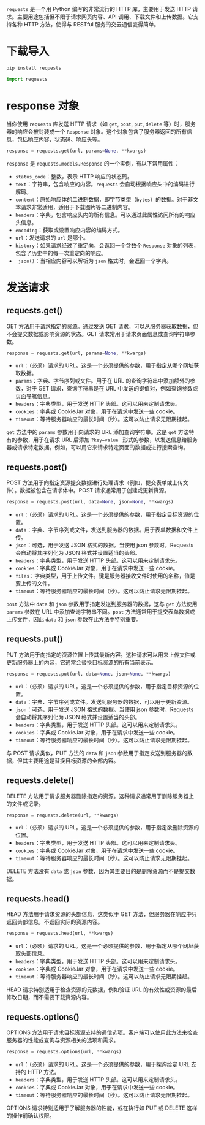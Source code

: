 ` requests ` 是一个用 Python 编写的非常流行的 HTTP 库，主要用于发送 HTTP 请求。主要用途包括但不限于请求网页内容、API 调用、下载文件和上传数据。它支持各种 HTTP 方法，使得与 RESTful 服务的交云通信变得简单。

# 下载导入

``` bash
pip install requests
```

``` python
import requests
```



# response 对象

当你使用 ` requests ` 库发送 HTTP 请求（如 ` get `, ` post `, ` put `, ` delete ` 等）时，服务器的响应会被封装成一个 ` Response ` 对象。这个对象包含了服务器返回的所有信息，包括响应内容、状态码、响应头等。

``` python
response = requests.get(url, params=None, **kwargs)
```

 ` response ` 是 ` requests.models.Response ` 的一个实例，有以下常用属性：

- ` status_code `：整数，表示 HTTP 响应的状态码。
- ` text `：字符串，包含响应的内容。` requests ` 会自动根据响应头中的编码进行解码。
- ` content `：原始响应体的二进制数据，即字节类型（` bytes `）的数据。对于非文本请求非常适用，适用于下载图片等二进制内容。
- ` headers `：字典，包含响应头内的所有信息。可以通过此属性访问所有的响应头信息。
- ` encoding `：获取或设置响应内容的编码方式。
- ` url `：发送请求的 ` url ` 是哪个。
- ` history `：如果请求经过了重定向，会返回一个含数个 ` Response ` 对象的列表，包含了历史中的每一次重定向的响应。
- ` json()`：当相应内容可以解析为 ` json ` 格式时，会返回一个字典。



# 发送请求

## requests.get()

GET 方法用于请求指定的资源。通过发送 GET 请求，可以从服务器获取数据，但不会提交数据或影响资源的状态。GET 请求常用于请求页面信息或查询字符串参数。

``` python
response = requests.get(url, params=None, **kwargs)
```

- ` url `：（必须）请求的 URL。这是一个必须提供的参数，用于指定从哪个网址获取数据。
- ` params `：字典、字节序列或文件。用于在 URL 的查询字符串中添加额外的参数，对于 GET 请求，查询字符串是在 URL 中发送的键值对，例如查询参数或页面导航信息。
- ` headers `：字典类型，用于发送 HTTP 头部。这可以用来定制请求头。
- ` cookies `：字典或 CookieJar 对象，用于在请求中发送一些 cookie。
- ` timeout `：等待服务器响应的最长时间（秒）。这可以防止请求无限期挂起。

` get ` 方法中的 ` params ` 参数用于向请求的 URL 添加查询字符串。这是 ` get ` 方法特有的参数，用于在请求 URL 后添加 `?key=value ` 形式的参数，以发送信息给服务器或请求特定数据。例如，可以用它来请求特定页面的数据或进行搜索查询。

## requests.post()

POST 方法用于向指定资源提交数据进行处理请求（例如，提交表单或上传文件）。数据被包含在请求体中。POST 请求通常用于创建或更新资源。

``` python
response = requests.post(url, data=None, json=None, **kwargs)
```

- ` url `：（必须）请求的 URL。这是一个必须提供的参数，用于指定目标资源的位置。
- ` data `：字典、字节序列或文件，发送到服务器的数据。用于表单数据和文件上传。
- ` json `：可选，用于发送 JSON 格式的数据。当使用 json 参数时，Requests 会自动将其序列化为 JSON 格式并设置适当的头部。
- ` headers `：字典类型，用于发送 HTTP 头部。这可以用来定制请求头。
- ` cookies `：字典或 CookieJar 对象，用于在请求中发送一些 cookie。
- ` files `：字典类型，用于上传文件。键是服务器接收文件时使用的名称，值是要上传的文件。
- ` timeout `：等待服务器响应的最长时间（秒）。这可以防止请求无限期挂起。

` post ` 方法中 ` data ` 和 ` json ` 参数用于指定发送到服务器的数据，这与 ` get ` 方法使用 ` params ` 参数在 URL 中添加查询字符串不同。` post ` 方法通常用于提交表单数据或上传文件，因此 ` data ` 和 ` json ` 参数在此方法中特别重要。

## requests.put()

PUT 方法用于向指定的资源位置上传其最新内容。这种请求可以用来上传文件或更新服务器上的内容，它通常会替换目标资源的所有当前表示。

``` python
response = requests.put(url, data=None, json=None, **kwargs)
```

- ` url `：（必须）请求的 URL。这是一个必须提供的参数，用于指定目标资源的位置。
- ` data `：字典、字节序列或文件。发送到服务器的数据，可以用于更新资源。
- ` json `：可选，用于发送 JSON 格式的数据。当使用 json 参数时，Requests 会自动将其序列化为 JSON 格式并设置适当的头部。
- ` headers `：字典类型，用于发送 HTTP 头部。这可以用来定制请求头。
- ` cookies `：字典或 CookieJar 对象，用于在请求中发送一些 cookie。
- ` timeout `：等待服务器响应的最长时间（秒）。这可以防止请求无限期挂起。

与 POST 请求类似，PUT 方法的 ` data ` 和 ` json ` 参数用于指定发送到服务器的数据，但其主要用途是替换目标资源的全部内容。

## requests.delete()

DELETE 方法用于请求服务器删除指定的资源。这种请求通常用于删除服务器上的文件或记录。

``` python
response = requests.delete(url, **kwargs)
```

- ` url `：（必须）请求的 URL。这是一个必须提供的参数，用于指定欲删除资源的位置。
- ` headers `：字典类型，用于发送 HTTP 头部。这可以用来定制请求头。
- ` cookies `：字典或 CookieJar 对象，用于在请求中发送一些 cookie。
- ` timeout `：等待服务器响应的最长时间（秒）。这可以防止请求无限期挂起。

DELETE 方法没有 ` data ` 或 ` json ` 参数，因为其主要目的是删除资源而不是提交数据。

## requests.head()

HEAD 方法用于请求资源的头部信息，这类似于 GET 方法，但服务器在响应中只返回头部信息，不返回实际的资源内容。

``` python
response = requests.head(url, **kwargs)
```

- ` url `：（必须）请求的 URL。这是一个必须提供的参数，用于指定从哪个网址获取头部信息。
- ` headers `：字典类型，用于发送 HTTP 头部。这可以用来定制请求头。
- ` cookies `：字典或 CookieJar 对象，用于在请求中发送一些 cookie。
- ` timeout `：等待服务器响应的最长时间（秒）。这可以防止请求无限期挂起。

HEAD 请求特别适用于检查资源的元数据，例如验证 URL 的有效性或资源的最后修改日期，而不需要下载资源内容。

## requests.options()

OPTIONS 方法用于请求目标资源支持的通信选项。客户端可以使用此方法来检查服务器的性能或查询与资源相关的选项和需求。

``` python
response = requests.options(url, **kwargs)
```

- ` url `：（必须）请求的 URL。这是一个必须提供的参数，用于探询给定 URL 支持的 HTTP 方法。
- ` headers `：字典类型，用于发送 HTTP 头部。这可以用来定制请求头。
- ` cookies `：字典或 CookieJar 对象，用于在请求中发送一些 cookie。
- ` timeout `：等待服务器响应的最长时间（秒）。这可以防止请求无限期挂起。

OPTIONS 请求特别适用于了解服务器的性能，或在执行如 PUT 或 DELETE 这样的操作前确认权限。


